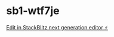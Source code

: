 # sb1-wtf7je

[Edit in StackBlitz next generation editor ⚡️](https://stackblitz.com/~/github.com/podpolkownik/sb1-wtf7je)